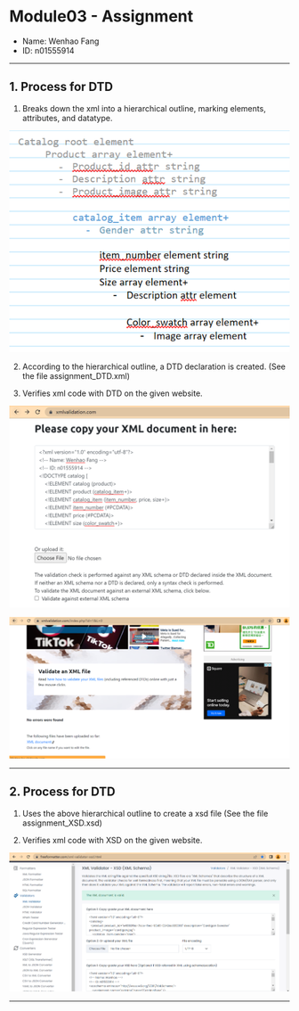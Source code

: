 # Module03 - Assignment

- Name: Wenhao Fang
- ID: n01555914

---

## 1. Process for DTD

1. Breaks down the xml into a hierarchical outline, marking elements, attributes, and datatype.

![breakdown](./pic/breakdown.png)

2. According to the hierarchical outline, a DTD declaration is created. (See the file assignment_DTD.xml)

3. Verifies xml code with DTD on the given website.

![validation01](./pic/validation01.png)

![validation02](./pic/validation02.png)

---

## 2. Process for DTD

1. Uses the above hierarchical outline to create a xsd file (See the file assignment_XSD.xsd)

2. Verifies xml code with XSD on the given website.

![validation_xsd](./pic/validation_xsd.png)

---

